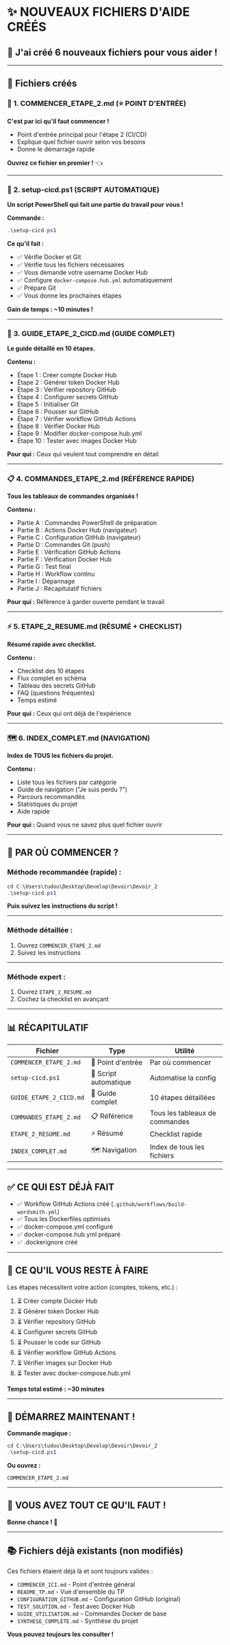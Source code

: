 # ✨ NOUVEAUX FICHIERS D'AIDE CRÉÉS

## 🎉 J'ai créé 6 nouveaux fichiers pour vous aider !

---

## 📁 Fichiers créés

### 🌟 **1. COMMENCER_ETAPE_2.md** (⭐ POINT D'ENTRÉE)

**C'est par ici qu'il faut commencer !**

- Point d'entrée principal pour l'étape 2 (CI/CD)
- Explique quel fichier ouvrir selon vos besoins
- Donne le démarrage rapide

**Ouvrez ce fichier en premier !** 👈

---

### 🤖 **2. setup-cicd.ps1** (SCRIPT AUTOMATIQUE)

**Un script PowerShell qui fait une partie du travail pour vous !**

**Commande :**
```powershell
.\setup-cicd.ps1
```

**Ce qu'il fait :**
- ✅ Vérifie Docker et Git
- ✅ Vérifie tous les fichiers nécessaires
- ✅ Vous demande votre username Docker Hub
- ✅ Configure `docker-compose.hub.yml` automatiquement
- ✅ Prépare Git
- ✅ Vous donne les prochaines étapes

**Gain de temps : ~10 minutes !**

---

### 📖 **3. GUIDE_ETAPE_2_CICD.md** (GUIDE COMPLET)

**Le guide détaillé en 10 étapes.**

**Contenu :**
- Étape 1 : Créer compte Docker Hub
- Étape 2 : Générer token Docker Hub
- Étape 3 : Vérifier repository GitHub
- Étape 4 : Configurer secrets GitHub
- Étape 5 : Initialiser Git
- Étape 6 : Pousser sur GitHub
- Étape 7 : Vérifier workflow GitHub Actions
- Étape 8 : Vérifier Docker Hub
- Étape 9 : Modifier docker-compose.hub.yml
- Étape 10 : Tester avec images Docker Hub

**Pour qui :** Ceux qui veulent tout comprendre en détail

---

### 📋 **4. COMMANDES_ETAPE_2.md** (RÉFÉRENCE RAPIDE)

**Tous les tableaux de commandes organisés !**

**Contenu :**
- Partie A : Commandes PowerShell de préparation
- Partie B : Actions Docker Hub (navigateur)
- Partie C : Configuration GitHub (navigateur)
- Partie D : Commandes Git (push)
- Partie E : Vérification GitHub Actions
- Partie F : Vérification Docker Hub
- Partie G : Test final
- Partie H : Workflow continu
- Partie I : Dépannage
- Partie J : Récapitulatif fichiers

**Pour qui :** Référence à garder ouverte pendant le travail

---

### ⚡ **5. ETAPE_2_RESUME.md** (RÉSUMÉ + CHECKLIST)

**Résumé rapide avec checklist.**

**Contenu :**
- Checklist des 10 étapes
- Flux complet en schéma
- Tableau des secrets GitHub
- FAQ (questions fréquentes)
- Temps estimé

**Pour qui :** Ceux qui ont déjà de l'expérience

---

### 🗺️ **6. INDEX_COMPLET.md** (NAVIGATION)

**Index de TOUS les fichiers du projet.**

**Contenu :**
- Liste tous les fichiers par catégorie
- Guide de navigation ("Je suis perdu ?")
- Parcours recommandés
- Statistiques du projet
- Aide rapide

**Pour qui :** Quand vous ne savez plus quel fichier ouvrir

---

## 🎯 PAR OÙ COMMENCER ?

### **Méthode recommandée (rapide) :**

```powershell
cd C:\Users\tudou\Desktop\Develop\Devoir\Devoir_2
.\setup-cicd.ps1
```

**Puis suivez les instructions du script !**

---

### **Méthode détaillée :**

1. Ouvrez `COMMENCER_ETAPE_2.md`
2. Suivez les instructions

---

### **Méthode expert :**

1. Ouvrez `ETAPE_2_RESUME.md`
2. Cochez la checklist en avançant

---

## 📊 RÉCAPITULATIF

| Fichier | Type | Utilité |
|---------|------|---------|
| `COMMENCER_ETAPE_2.md` | 🌟 Point d'entrée | Par où commencer |
| `setup-cicd.ps1` | 🤖 Script automatique | Automatise la config |
| `GUIDE_ETAPE_2_CICD.md` | 📖 Guide complet | 10 étapes détaillées |
| `COMMANDES_ETAPE_2.md` | 📋 Référence | Tous les tableaux de commandes |
| `ETAPE_2_RESUME.md` | ⚡ Résumé | Checklist rapide |
| `INDEX_COMPLET.md` | 🗺️ Navigation | Index de tous les fichiers |

---

## ✅ CE QUI EST DÉJÀ FAIT

- ✅ Workflow GitHub Actions créé (`.github/workflows/build-wordsmith.yml`)
- ✅ Tous les Dockerfiles optimisés
- ✅ docker-compose.yml configuré
- ✅ docker-compose.hub.yml préparé
- ✅ .dockerignore créé

---

## 📝 CE QU'IL VOUS RESTE À FAIRE

Les étapes nécessitent votre action (comptes, tokens, etc.) :

1. ⏳ Créer compte Docker Hub
2. ⏳ Générer token Docker Hub
3. ⏳ Vérifier repository GitHub
4. ⏳ Configurer secrets GitHub
5. ⏳ Pousser le code sur GitHub
6. ⏳ Vérifier workflow GitHub Actions
7. ⏳ Vérifier images sur Docker Hub
8. ⏳ Tester avec docker-compose.hub.yml

**Temps total estimé : ~30 minutes**

---

## 🚀 DÉMARREZ MAINTENANT !

**Commande magique :**

```powershell
cd C:\Users\tudou\Desktop\Develop\Devoir\Devoir_2
.\setup-cicd.ps1
```

**Ou ouvrez :**

`COMMENCER_ETAPE_2.md`

---

## 🎉 VOUS AVEZ TOUT CE QU'IL FAUT !

**Bonne chance ! 🚀**

---

## 📚 Fichiers déjà existants (non modifiés)

Ces fichiers étaient déjà là et sont toujours valides :

- `COMMENCER_ICI.md` - Point d'entrée général
- `README_TP.md` - Vue d'ensemble du TP
- `CONFIGURATION_GITHUB.md` - Configuration GitHub (original)
- `TEST_SOLUTION.md` - Test avec Docker Hub
- `GUIDE_UTILISATION.md` - Commandes Docker de base
- `SYNTHESE_COMPLETE.md` - Synthèse du projet

**Vous pouvez toujours les consulter !**

